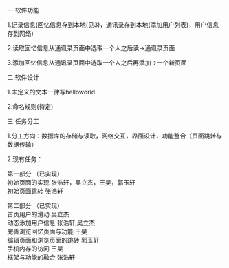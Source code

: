 一.软件功能

1.记录信息(回忆信息存到本地(见3)，通讯录存到本地(添加用户列表)，用户信息存到网络)

2.读取回忆信息从通讯录页面中选取一个人之后读->通讯录页面

3.添加回忆信息从通讯录页面中选取一个人之后再添加->一个新页面

二.软件设计

1.未定义的文本一律写helloworld

2.命名规则(待定)

三.任务分工

1.分工方向：数据库的存储与读取，网络交互，界面设计，功能整合（页面跳转与数据传输）

2.现有任务：

第一部分 （已实现）  
初始页面的实现  张浩轩，吴立杰，王昊，郭玉轩 \
初始页面跳转 张浩轩
         
第二部分 （已实现）  
首页用户的滑动 吴立杰 \
动态添加用户信息 张浩轩,吴立杰\
完善浏览回忆页面与功能 王昊\
编辑页面和浏览页面的跳转 郭玉轩\
手机内存的访问 王昊  \
框架与功能的融合 张浩轩  
            
